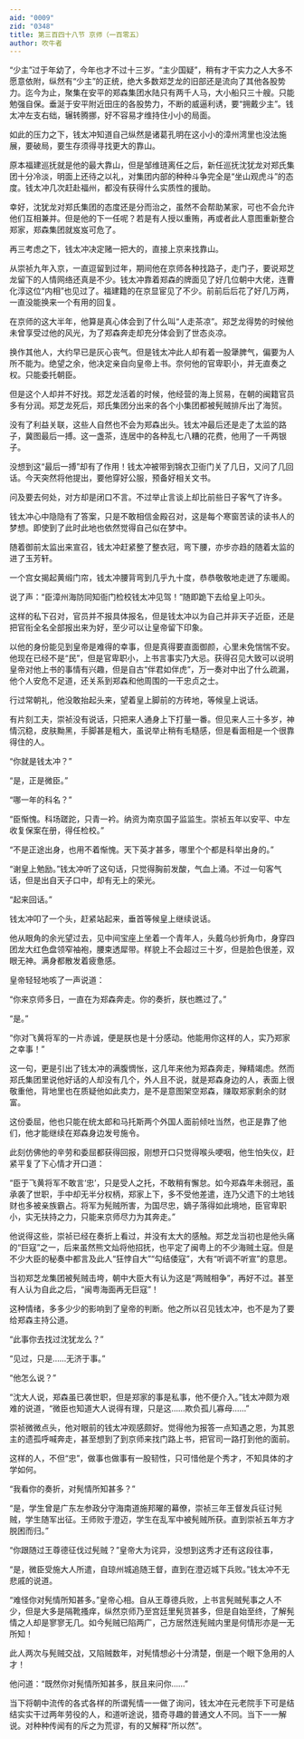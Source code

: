 ```yaml
---
aid: "0009"
zid: "0348"
title: 第三百四十八节 京师（一百零五）
author: 吹牛者
---
```


“少主”过于年幼了，今年也才不过十三岁。“主少国疑”，稍有才干实力之人大多不愿意依附，纵然有“少主”的正统，绝大多数郑芝龙的旧部还是流向了其他各股势力。迄今为止，聚集在安平的郑森集团水陆只有两千人马，大小船只三十艘。只能勉强自保。垂涎于安平附近田庄的各股势力，不断的威逼利诱，要“拥戴少主”。钱太冲左支右绌，辗转腾挪，好不容易才维持住小小的局面。

如此的压力之下，钱太冲知道自己纵然是诸葛孔明在这小小的漳州湾里也没法施展，要破局，要生存须得寻找更大的靠山。

原本福建巡抚就是他的最大靠山，但是邹维琏离任之后，新任巡抚沈犹龙对郑氏集团十分冷淡，明面上还待之以礼，对集团内部的种种斗争完全是“坐山观虎斗”的态度。钱太冲几次赶赴福州，都没有获得什么实质性的援助。

幸好，沈犹龙对郑氏集团的态度还是分而治之，虽然不会帮助某家，可也不会允许他们互相兼并。但是他的下一任呢？若是有人授以重贿，再或者此人意图重新整合郑家，郑森集团就岌岌可危了。

再三考虑之下，钱太冲决定赌一把大的，直接上京来找靠山。

从崇祯九年入京，一直逗留到过年，期间他在京师各种找路子，走门子，要说郑芝龙留下的人情网络还真是不少。钱太冲靠着郑森的牌面见了好几位朝中大佬，连曹化淳这位“内相”也见过了。福建籍的在京显宦见了不少。前前后后花了好几万两，一直没能换来一个有用的回复。

在京师的这大半年，他算是真心体会到了什么叫“人走茶凉”。郑芝龙得势的时候他未曾享受过他的风光，为了郑森奔走却充分体会到了世态炎凉。

换作其他人，大约早已是灰心丧气。但是钱太冲此人却有着一股犟脾气，偏要为人所不能为。绝望之余，他决定亲自向皇帝上书。奈何他的官卑职小，并无直奏之权。只能委托朝臣。

但是这个人却并不好找。郑芝龙活着的时候，他经营的海上贸易，在朝的闽籍官员多有分润。郑芝龙死后，郑氏集团分出来的各个小集团都被髡贼排斥出了海贸。

没有了利益关联，这些人自然也不会为郑森出头。钱太冲最后还是走了太监的路子，冀图最后一搏。这一盏茶，连居中的各种乱七八糟的花费，他用了一千两银子。

没想到这“最后一搏”却有了作用！钱太冲被带到锦衣卫衙门关了几日，又问了几回话。今天突然将他提出，要他穿好公服，预备好相关文书。

问及要去何处，对方却是闭口不言。不过举止言谈上却比前些日子客气了许多。

钱太冲心中隐隐有了答案，只是不敢相信金殿召对，这是每个寒窗苦读的读书人的梦想。即使到了此时此地也依然觉得自己似在梦中。

随着御前太监出来宣召，钱太冲赶紧整了整衣冠，弯下腰，亦步亦趋的随着太监的进了玉芳轩。

一个宫女揭起黄缎门帘，钱太冲腰背弯到几乎九十度，恭恭敬敬地走迸了东暖阁。

说了声：“臣漳州海防同知衙门检校钱太冲见驾！”随即跪下去给皇上叩头。

这样的私下召对，官员并不报具体报名，但是钱太冲以为自己并非天子近臣，还是把官衔全名全部报出来为好，至少可以让皇帝留下印象。

以他的身份能见到皇帝是难得的幸事，但是真得要直面御颜，心里未免惴惴不安。他现在已经不是“民”，但是官卑职小，上书言事实乃大忌。获得召见大致可以说明皇帝对他上书的事情有兴趣，但是自古“伴君如伴虎”，万一奏对中出了什么疏漏，他个人安危不足道，还关系到郑森和他周围的一干忠贞之士。

行过常朝礼，他没敢抬起头来，望着皇上脚前的方砖地，等候皇上说话。

有片刻工夫，崇祯没有说话，只把来人通身上下打量一番。但见来人三十多岁，神情沉稳，皮肤黝黑，手脚甚是粗大，虽说举止稍有毛糙感，但是看面相是一个很靠得住的人。

“你就是钱太冲？”

“是，正是微臣。”

“哪一年的科名？”

“臣惭愧。科场蹉跎，只青一衿。纳资为南京国子监监生。崇祯五年以安平、中左收复保案在册，得任检校。”

“不是正途出身，也用不着惭愧。天下英才甚多，哪里个个都是科举出身的。”

“谢皇上勉励。”钱太冲听了这句话，只觉得胸前发酸，气血上涌。不过一句客气话，但是出自天子口中，却有无上的荣光。

“起来回话。”

钱太冲叩了一个头，赶紧站起来，垂首等候皇上继续说话。

他从眼角的余光望过去，见中间宝座上坐着一个青年人，头戴乌纱折角巾，身穿四团龙大红色盘领窄袖袍，腰束透犀带。样貌上不会超过三十岁，但是脸色很差，双眼无神。满身都散发着疲惫感。

皇帝轻轻地咳了一声说道：

“你来京师多日，一直在为郑森奔走。你的奏折，朕也瞧过了。”

“是。”

“你对飞黄将军的一片赤诚，便是朕也是十分感动。他能用你这样的人，实乃郑家之幸事！”

这一句，更是引出了钱太冲的满腹惆怅，这几年来他为郑森奔走，殚精竭虑。然而郑氏集团里说他好话的人却没有几个，外人且不说，就是郑森身边的人，表面上很敬重他，背地里也在质疑他如此卖力，是不是意图架空郑森，赚取郑家剩余的财富。

这份委屈，他也只能在统太郎和马托斯两个外国人面前倾吐当然，也正是靠了他们，他才能继续在郑森身边发号施令。

此刻仿佛他的辛劳和委屈都获得回报，刚想开口只觉得喉头哽咽，他生怕失仪，赶紧平复了下心情才开口道：

“臣于飞黄将军不敢言‘忠’，只是受人之托，不敢稍有懈怠。如今郑森年未弱冠，虽承袭了世职，手中却无半分权柄，郑家上下，多不受他差遣，连乃父遗下的土地钱财也多被亲族霸占。将军为髡贼所害，为国尽忠，嫡子落得如此境地，臣官卑职小，实无扶持之力，只能来京师尽力为其奔走。”

他说得这些，崇祯已经在奏折上看过，并没有太大的感触。郑芝龙当初也是他头痛的“巨寇”之一，后来虽然熊文灿将他招抚，也平定了闽粤上的不少海贼土寇。但是不少大臣的秘奏中都言及此人“狂悖自大”“勾结倭寇”，大有“听调不听宣”的意思。

当初郑芝龙集团被髡贼击垮，朝中大臣大有认为这是“两贼相争”，再好不过。甚至有人认为自此之后，“闽粤海面再无巨寇”！

这种情绪，多多少少的影响到了皇帝的判断。他之所以召见钱太冲，也不是为了要给郑森主持公道。

“此事你去找过沈犹龙么？”

“见过，只是……无济于事。”

“他怎么说？”

“沈大人说，郑森虽已袭世职，但是郑家的事是私事，他不便介入。”钱太冲颇为艰难的说道，“微臣也知道大人说得有理，只是这……欺负孤儿寡母……”

崇祯微微点头，他对眼前的钱太冲观感颇好。觉得他为报答一点知遇之恩，为其恩主的遗孤呼喊奔走，甚至想到了到京师来找门路上书，把官司一路打到他的面前。

这样的人，不但“忠”，做事也做事有一股韧性，只可惜他是个秀才，不知具体的才学如何。

“我看你的奏折，对髡情所知甚多？”

“是，学生曾是广东左参政分守海南道施邦曜的幕僚，崇祯三年王督发兵征讨髡贼，学生随军出征。王师败于澄迈，学生在乱军中被髡贼所获。直到崇祯五年方才脱困而归。”

“你跟随过王尊德征伐过髡贼？”皇帝大为诧异，没想到这秀才还有这段往事，

“是，微臣受施大人所遣，自琼州城追随王督，直到在澄迈城下兵败。”钱太冲不无悲戚的说道。

“难怪你对髡情所知甚多。”皇帝心相。自从王尊德兵败，上书言髡贼髡事之人不少，但是大多是隔靴搔痒，纵然京师乃至宫廷里髡货甚多，但是自始至终，了解髡情之人却是寥寥无几。如今髡贼已陷两广，己方居然连髡贼内里是何情形亦是一无所知！

此人两次与髡贼交战，又陷贼数年，对髡情想必十分清楚，倒是一个眼下急用的人才！

他问道：“既然你对髡情所知甚多，朕且来问你……”

当下将朝中流传的各式各样的所谓髡情一一做了询问，钱太冲在元老院手下可是结结实实干过两年劳役的人，和道听途说，猎奇寻趣的普通文人不同。当下一一解说。对种种传闻有的斥之为荒谬，有的又解释“所以然”。

